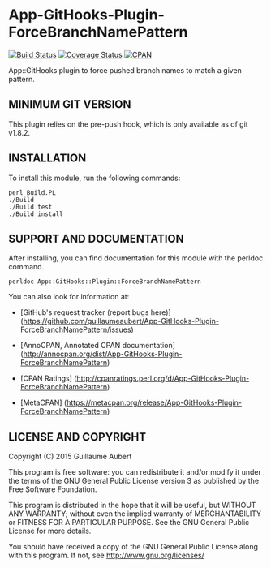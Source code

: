 App-GitHooks-Plugin-ForceBranchNamePattern
==========================================

[![Build Status](https://travis-ci.org/guillaumeaubert/App-GitHooks-Plugin-ForceBranchNamePattern.svg?branch=master)](https://travis-ci.org/guillaumeaubert/App-GitHooks-Plugin-ForceBranchNamePattern)
[![Coverage Status](https://coveralls.io/repos/guillaumeaubert/App-GitHooks-Plugin-ForceBranchNamePattern/badge.svg?branch=master)](https://coveralls.io/r/guillaumeaubert/App-GitHooks-Plugin-ForceBranchNamePattern?branch=master)
[![CPAN](https://img.shields.io/cpan/v/App-GitHooks-Plugin-ForceBranchNamePattern.svg)](https://metacpan.org/release/App-GitHooks-Plugin-ForceBranchNamePattern)

App::GitHooks plugin to force pushed branch names to match a given pattern.


MINIMUM GIT VERSION
-------------------

This plugin relies on the pre-push hook, which is only available as of git
v1.8.2.


INSTALLATION
------------

To install this module, run the following commands:

	perl Build.PL
	./Build
	./Build test
	./Build install


SUPPORT AND DOCUMENTATION
-------------------------

After installing, you can find documentation for this module with the
perldoc command.

	perldoc App::GitHooks::Plugin::ForceBranchNamePattern


You can also look for information at:

 * [GitHub's request tracker (report bugs here)]
   (https://github.com/guillaumeaubert/App-GitHooks-Plugin-ForceBranchNamePattern/issues)

 * [AnnoCPAN, Annotated CPAN documentation]
   (http://annocpan.org/dist/App-GitHooks-Plugin-ForceBranchNamePattern)

 * [CPAN Ratings]
   (http://cpanratings.perl.org/d/App-GitHooks-Plugin-ForceBranchNamePattern)

 * [MetaCPAN]
   (https://metacpan.org/release/App-GitHooks-Plugin-ForceBranchNamePattern)


LICENSE AND COPYRIGHT
---------------------

Copyright (C) 2015 Guillaume Aubert

This program is free software: you can redistribute it and/or modify it under
the terms of the GNU General Public License version 3 as published by the Free
Software Foundation.

This program is distributed in the hope that it will be useful, but WITHOUT ANY
WARRANTY; without even the implied warranty of MERCHANTABILITY or FITNESS FOR A
PARTICULAR PURPOSE. See the GNU General Public License for more details.

You should have received a copy of the GNU General Public License along with
this program. If not, see http://www.gnu.org/licenses/

